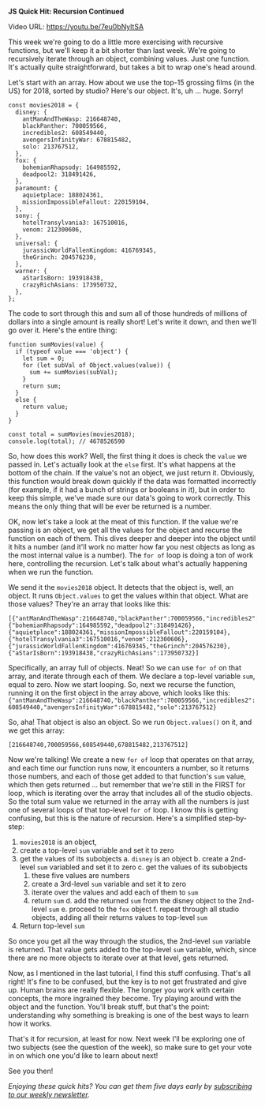 **JS Quick Hit: Recursion Continued**

Video URL: https://youtu.be/7eu0bNyltSA

This week we're going to do a little more exercising with recursive functions, but we'll keep it a bit shorter than last week. We're going to recursively iterate through an object, combining values. Just one function. It's actually quite straightforward, but takes a bit to wrap one's head around.

Let's start with an array. How about we use the top-15 grossing films (in the US) for 2018, sorted by studio? Here's our object. It's, uh ... huge. Sorry!

```
const movies2018 = {
  disney: {
    antManAndTheWasp: 216648740,
    blackPanther: 700059566,
    incredibles2: 608549440,
    avengersInfinityWar: 678815482,
    solo: 213767512,
  },
  fox: {
    bohemianRhapsody: 164985592,
    deadpool2: 318491426,
  },
  paramount: {
    aquietplace: 188024361,
    missionImpossibleFallout: 220159104,
  },
  sony: {
    hotelTransylvania3: 167510016,
    venom: 212300606,
  },
  universal: {
    jurassicWorldFallenKingdom: 416769345,
    theGrinch: 204576230,
  },
  warner: {
    aStarIsBorn: 193918438,
    crazyRichAsians: 173950732,
  },
};
```

The code to sort through this and sum all of those hundreds of millions of dollars into a single amount is really short! Let's write it down, and then we'll go over it. Here's the entire thing:

```
function sumMovies(value) {
  if (typeof value === 'object') {
    let sum = 0;
    for (let subVal of Object.values(value)) {
      sum += sumMovies(subVal);
    }
    return sum;
  }
  else {
    return value;
  }
}

const total = sumMovies(movies2018);
console.log(total); // 4678526590
```

So, how does this work? Well, the first thing it does is check the `value` we passed in. Let's actually look at the `else` first. It's what happens at the bottom of the chain. If the value's not an object, we just return it. Obviously, this function would break down quickly if the data was formatted incorrectly (for example, if it had a bunch of strings or booleans in it), but in order to keep this simple, we've made sure our data's going to work correctly. This means the only thing that will be ever be returned is a number.

OK, now let's take a look at the meat of this function. If the value we're passing is an object, we get all the values for the object and recurse the function on each of them. This dives deeper and deeper into the object until it hits a number (and it'll work no matter how far you nest objects as long as the most internal value is a number). The `for of` loop is doing a ton of work here, controlling the recursion. Let's talk about what's actually happening when we run the function.

We send it the `movies2018` object. It detects that the object is, well, an object. It runs `Object.values` to get the values within that object. What are those values? They're an array that looks like this:

```
[{"antManAndTheWasp":216648740,"blackPanther":700059566,"incredibles2":608549440,"avengersInfinityWar":678815482,"solo":213767512},{"bohemianRhapsody":164985592,"deadpool2":318491426},{"aquietplace":188024361,"missionImpossibleFallout":220159104},{"hotelTransylvania3":167510016,"venom":212300606},{"jurassicWorldFallenKingdom":416769345,"theGrinch":204576230},{"aStarIsBorn":193918438,"crazyRichAsians":173950732}]
```

Specifically, an array full of objects. Neat! So we can use `for of` on that array, and iterate through each of them. We declare a top-level variable `sum`, equal to zero. Now we start looping. So, next we recurse the function, running it on the first object in the array above, which looks like this: `{"antManAndTheWasp":216648740,"blackPanther":700059566,"incredibles2":608549440,"avengersInfinityWar":678815482,"solo":213767512}`

So, aha! That object is also an object. So we run `Object.values()` on it, and we get this array:

```
[216648740,700059566,608549440,678815482,213767512]
```

Now we're talking! We create a new `for of` loop that operates on that array, and each time our function runs now, it encounters a number, so it returns those numbers, and each of those get added to that function's `sum` value, which then gets returned &hellip; but remember that we're still in the FIRST for loop, which is iterating over the array that includes all of the studio objects. So the total sum value we returned in the array with all the numbers is just one of several loops of that top-level `for of` loop. I know this is getting confusing, but this is the nature of recursion. Here's a simplified step-by-step:

1. `movies2018` is an object,
2. create a top-level `sum` variable and set it to zero
3. get the values of its subobjects
  a. `disney` is an object
  b. create a 2nd-level `sum` variabled and set it to zero
  c. get the values of its subobjects
    1. these five values are numbers
    2. create a 3rd-level `sum` variable and set it to zero
    3. iterate over the values and add each of them to `sum`
    4. return `sum`
  d. add the returned `sum` from the disney object to the 2nd-level `sum`
  e. proceed to the `fox` object
  f. repeat through all studio objects, adding all their returns values to top-level `sum`
4. Return top-level `sum`

So once you get all the way through the studios, the 2nd-level `sum` variable is returned. That value gets added to the top-level `sum` variable, which, since there are no more objects to iterate over at that level, gets returned.

Now, as I mentioned in the last tutorial, I find this stuff confusing. That's all right! It's fine to be confused, but the key is to not get frustrated and give up. Human brains are really flexible. The longer you work with certain concepts, the more ingrained they become. Try playing around with the object and the function. You'll break stuff, but that's the point: understanding why something is breaking is one of the best ways to learn how it works.

That's it for recursion, at least for now. Next week I'll be exploring one of two subjects (see the question of the week), so make sure to get your vote in on which one you'd like to learn about next!

See you then!

*Enjoying these quick hits? You can get them five days early by [subscribing to our weekly newsletter](https://closebrace.com/newsletter/subscribe).*